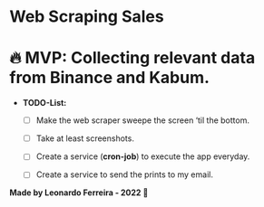 # Web Scraping Sales

# 🔥 MVP: **Collecting relevant data from Binance and Kabum.**

- **TODO-List:**
    - [ ]  Make the web scraper sweepe the screen ‘til the bottom.
    - [ ]  Take at least screenshots.
    - [ ]  Create a service (**cron-job**) to execute the app everyday.
    - [ ]  Create a service to send the prints to my email.
    

<b>Made by Leonardo Ferreira - 2022 💜</b>